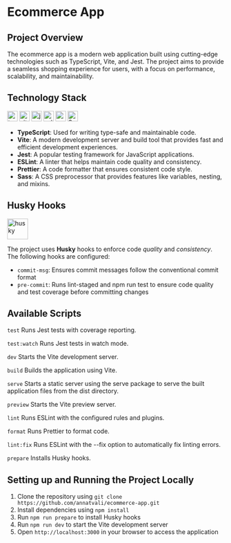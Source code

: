 # Ecommerce App

## Project Overview

The ecommerce app is a modern web application built using cutting-edge technologies such as TypeScript, Vite, and Jest. The project aims to provide a seamless shopping experience for users, with a focus on performance, scalability, and maintainability.

## Technology Stack

<img src="https://img.shields.io/badge/TypeScript-007ACC?style=for-the-badge&logo=typescript&logoColor=white" height="24" alt="typescript" /> <img src="https://img.shields.io/badge/Vite-B73BFE?style=for-the-badge&logo=vite&logoColor=FFD62E" height="24" alt="vite" /> <img src="https://img.shields.io/badge/Jest-C21325?style=for-the-badge&logo=jest&logoColor=white" height="24" alt="jest" /> <img src="https://img.shields.io/badge/eslint-3A33D1?style=for-the-badge&logo=eslint&logoColor=white" height="24" alt="eslint" /> <img src="https://img.shields.io/badge/prettier-1A2C34?style=for-the-badge&logo=prettier&logoColor=F7BA3E" height="24" alt="prettier" /> <img src="https://img.shields.io/badge/Sass-CC6699?style=flat-square&logo=Sass&logoColor=white" height="24" alt="Sass" />

- **TypeScript**: Used for writing type-safe and maintainable code.
- **Vite**: A modern development server and build tool that provides fast and efficient development experiences.
- **Jest**: A popular testing framework for JavaScript applications.
- **ESLint**: A linter that helps maintain code quality and consistency.
- **Prettier**: A code formatter that ensures consistent code style.
- **Sass**: A CSS preprocessor that provides features like variables, nesting, and mixins.

## Husky Hooks

<img src="https://miro.medium.com/v2/resize:fit:800/1*S3u42EBG_BMesapjXHy06w.jpeg" height="48" alt="husky" />

The project uses **Husky** hooks to enforce code _quality_ and _consistency_. The following hooks are configured:

- `commit-msg`: Ensures commit messages follow the conventional commit format
- `pre-commit`: Runs lint-staged and npm run test to ensure code quality and test coverage before committing changes

## Available Scripts

`test`
Runs Jest tests with coverage reporting.

`test:watch`
Runs Jest tests in watch mode.

`dev`
Starts the Vite development server.

`build`
Builds the application using Vite.

`serve`
Starts a static server using the serve package to serve the built application files from the dist directory.

`preview`
Starts the Vite preview server.

`lint`
Runs ESLint with the configured rules and plugins.

`format`
Runs Prettier to format code.

`lint:fix`
Runs ESLint with the --fix option to automatically fix linting errors.

`prepare`
Installs Husky hooks.

## Setting up and Running the Project Locally

1. Clone the repository using `git clone https://github.com/annatvali/ecommerce-app.git`
2. Install dependencies using `npm install`
3. Run `npm run prepare` to install Husky hooks
4. Run `npm run dev` to start the Vite development server
5. Open `http://localhost:3000` in your browser to access the application
